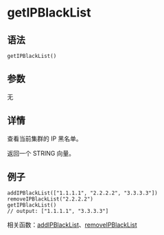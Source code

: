 # getIPBlackList

## 语法

`getIPBlackList()`

## 参数

无

## 详情

查看当前集群的 IP 黑名单。

返回一个 STRING 向量。

## 例子

```
addIPBlackList(["1.1.1.1", "2.2.2.2", "3.3.3.3"])
removeIPBlackList("2.2.2.2")
getIPBlackList()
// output: ["1.1.1.1", "3.3.3.3"]
```

相关函数：[addIPBlackList](../a/addipblacklist.md)、[removeIPBlackList](../r/removeipblacklist.md)


